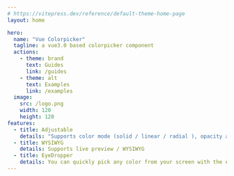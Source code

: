 ```yaml
---
# https://vitepress.dev/reference/default-theme-home-page
layout: home

hero:
  name: "Vue Colorpicker"
  tagline: a vue3.0 based colorpicker component
  actions:
    - theme: brand
      text: Guides
      link: /guides
    - theme: alt
      text: Examples
      link: /examples
  image:
    src: /logo.png
    width: 120
    height: 120
features:
  - title: Adjustable
    details: "Supports color mode (solid / linear / radial ), opacity and grandient control adjustment"
  - title: WYSIWYG
    details: Supports live preview / WYSIWYG
  - title: EyeDropper
    details: You can quickly pick any color from your screen with the eyedropper. （supports Google Chrome version 95+）
---
```


<style>
:root {
  --vp-home-hero-name-color: transparent;
  --vp-home-hero-name-background: -webkit-linear-gradient(120deg, #bd34fe 30%, #41d1ff);
}
</style>

